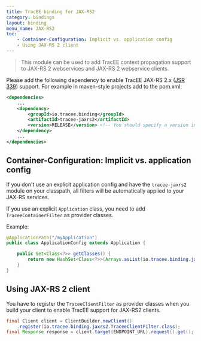 ```yaml
---
title: TracEE binding for JAX-RS2
category: bindings
layout: binding
menu_name: JAX-RS2
toc:
    - Container-Configuration: Implicit vs. application config
    - Using JAX-RS 2 client
---
```


> This module can be used to add TracEE context propagation support to JAX-RS 2 webservices and JAX-RS 2 webservice clients.

Please add the following dependency to enable TracEE JAX-RS 2.x ([JSR 339](http://jcp.org/en/jsr/detail?id=339)) support. For example in maven-style projects add to the pom.xml:

```xml
<dependencies>
    ...
    <dependency>
        <groupId>io.tracee.binding</groupId>
        <artifactId>tracee-jaxrs2</artifactId>
        <version>RELEASE</version> <!-- You should specify a version instead -->
    </dependency>
    ...
</dependencies>
```

## Container-Configuration: Implicit vs. application config

If you don't use an explicit application config and have the `tracee-jaxrs2` module on your classpath, 
all filters will be automatically applied to your JAX-RS services.

If you use an explicit `Application` class, you need to add `TraceeContainerFilter` as provider classes.

Example:

```java
@ApplicationPath("/myApplication")
public class ApplicationConfig extends Application {

    public Set<Class<?>> getClasses() {
        return new HashSet<Class<?>>(Arrays.asList(io.tracee.binding.jaxrs2.TraceeContainerFilter.class, ...);
    }
}
```

## Using JAX-RS 2 client

You have to register the `TraceeClientFilter` as provider classes when you build your client to enable TracEE 
support for JAX-RS2 clients.


```java
final Client client = ClientBuilder.newClient()
    .register(io.tracee.binding.jaxrs2.TraceeClientFilter.class);
final Response response = client.target(ENDPOINT_URL).request().get();
```
